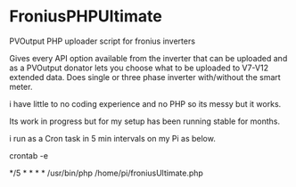 # FroniusPHPUltimate
PVOutput PHP uploader script for fronius inverters

Gives every API option available from the inverter that can be uploaded and as a PVOutput donator lets you choose what to be uploaded to V7-V12 extended data.
Does single or three phase inverter with/without the smart meter.

i have little to no coding experience and no PHP so its messy but it works.

Its work in progress but for my setup has been running stable for months.

i run as a Cron task in 5 min intervals on my Pi as below.

crontab -e

*/5 * * * * /usr/bin/php /home/pi/froniusUltimate.php

